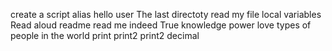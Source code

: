 create a script alias
hello user
The last directoty
read my file
local variables
Read aloud
readme
read me
indeed True knowledge
power
love
types of people in the world
print
print2
print2
decimal
